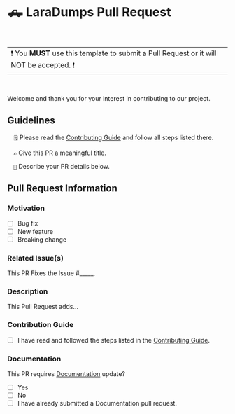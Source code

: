 <!-- ===================================================================================================== -->
<!-- ====== YOU *MUST* READ THE GUIDELINES & USE THIS TEMPLATE OR YOUR PR WILL NOT BE ACCEPTED  ========== -->
<!-- ===================================================================================================== -->

# 🛻 LaraDumps Pull Request

<br/><table><tr><td>❗ You <b>MUST</b> use this template to submit a Pull Request or it will NOT be accepted. ❗</td></tr></table><br/>

Welcome and thank you for your interest in contributing to our project.

## Guidelines

`   🗒️ `  Please read the [Contributing Guide](https://github.com/laradumps/laradumps/blob/main/CONTRIBUTING.md) and follow all steps listed there.

`   ✍️ `  Give this PR a meaningful title.

`   📣 `  Describe your PR details below.

## Pull Request Information

### Motivation

- [ ] Bug fix
- [ ] New feature
- [ ] Breaking change

### Related Issue(s)

This PR Fixes the Issue #_____.

### Description

This Pull Request adds...

### Contribution Guide

- [ ] I have read and followed the steps listed in the [Contributing Guide](https://github.com/laradumps/laradumps/blob/main/CONTRIBUTING.md).

### Documentation

 This PR requires [Documentation](https://github.com/laradumps/laradumps-docs) update?

- [ ] Yes
- [ ] No
- [ ] I have already submitted a Documentation pull request.
